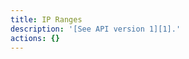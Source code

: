 ```yaml
---
title: IP Ranges
description: '[See API version 1][1].'
actions: {}
---
```

[1]: /api/v1/ip-ranges/
